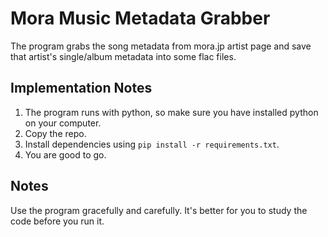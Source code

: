 # Mora Music Metadata Grabber
The program grabs the song metadata from mora.jp artist page and save that artist's single/album metadata into some flac files.

## Implementation Notes
1. The program runs with python, so make sure you have installed python on your computer.
2. Copy the repo.
3. Install dependencies using `pip install -r requirements.txt`.
4. You are good to go.

## Notes
Use the program gracefully and carefully. It's better for you to study the code before you run it.
